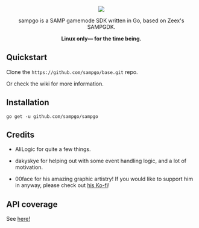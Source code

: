 <p align="center">
<img src="https://github.com/sampgo/sampgo/blob/master/img/GTASAGOMP_Stylesheet_condensed@2x.png?raw=true"/>
</p>
<p align="center">sampgo is a SAMP gamemode SDK written in Go, based on Zeex's SAMPGDK.</p>
<p align="center"><strong>Linux only— for the time being.</strong></p>


## Quickstart
Clone the `https://github.com/sampgo/base.git` repo.

Or check the wiki for more information.

## Installation
```
go get -u github.com/sampgo/sampgo
```

## Credits
- AliLogic for quite a few things.

- dakyskye for helping out with some event handling logic, and a lot of motivation.

- 00face for his amazing graphic artistry! If you would like to support him in anyway, please check out [his Ko-fi](https://ko-fi.com/00face)!

## API coverage
See [here!](https://github.com/sampgo/sampgo/wiki/API-coverage)
